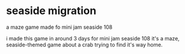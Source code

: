 # seaside migration
a maze game made fo mini jam seaside 108

i made this game in around 3 days for mini jam seaside 108
it's a maze, seaside-themed game about a crab trying to find it's way home.
